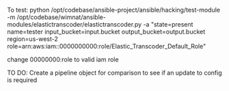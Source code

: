 To test:
python /opt/codebase/ansible-project/ansible/hacking/test-module -m /opt/codebase/wimnat/ansible-modules/elastictranscoder/elastictranscoder.py -a "state=present name=tester input_bucket=input.bucket output_bucket=output.bucket region=us-west-2 role=arn:aws:iam::0000000000:role/Elastic_Transcoder_Default_Role"

change 00000000:role to valid iam role


TO DO:
Create a pipeline object for comparison to see if an update to config is required
